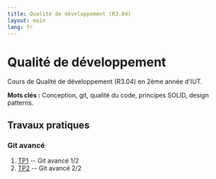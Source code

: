 ```yaml
---
title: Qualité de développement (R3.04)
layout: main
lang: fr
---
```


# Qualité de développement

Cours de Qualité de développement (R3.04) en 2ème année d'IUT.

**Mots clés :** Conception, git, qualité du code, principes SOLID, design patterns.

## Travaux pratiques

### Git avancé

1. [TP1](tutorials/tutorial1) -- Git avancé 1/2
2. [TP2](tutorials/tutorial2) -- Git avancé 2/2


<!--
### Qualité du code et de la conception

1. [TP3](tutorials/tutorial3) -- Les principes SOLID
2. [TP4](tutorials/tutorial4) -- Les design patterns créateurs
-->

<!--
## Synthèses de cours

L'objectif des **synthèses de cours** est de reprendre les différentes notions de cours présentées dans les TPs, mais sans les mélanger aux exercices, afin de proposer un document à part en entière, qui peut notamment vous aider dans vos révisions.

1. [Les principes SOLID](syntheses/synthese_solid)
2. [Le pattern Stratégie](syntheses/synthese_patterns_strategie) 
3. [Le pattern décorateur](syntheses/synthese_patterns_decorateur)
-->

<!--
## Cours et travaux dirigés

Les documents relatifs au cours de conception (**diagramme de classes** de conception) et aux travaux dirigés sont disponibles sur [Moodle](https://moodle.umontpellier.fr/course/view.php?id=32478).
-->